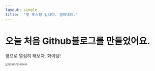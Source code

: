 ```yaml
---
layout: single
title:  "첫 포스팅 입니다. 설래네요."
---
```


# 오늘 처음 Github블로그를 만들었어요.

앞으로 열심히 해보자. 화이팅! 

<img src="F:\Users\Leo\Documents\GitHub\macintoshex.github.io\images\2023-12-25-first\152965753415485.jpg" alt="152965753415485" style="zoom:50%;" />
